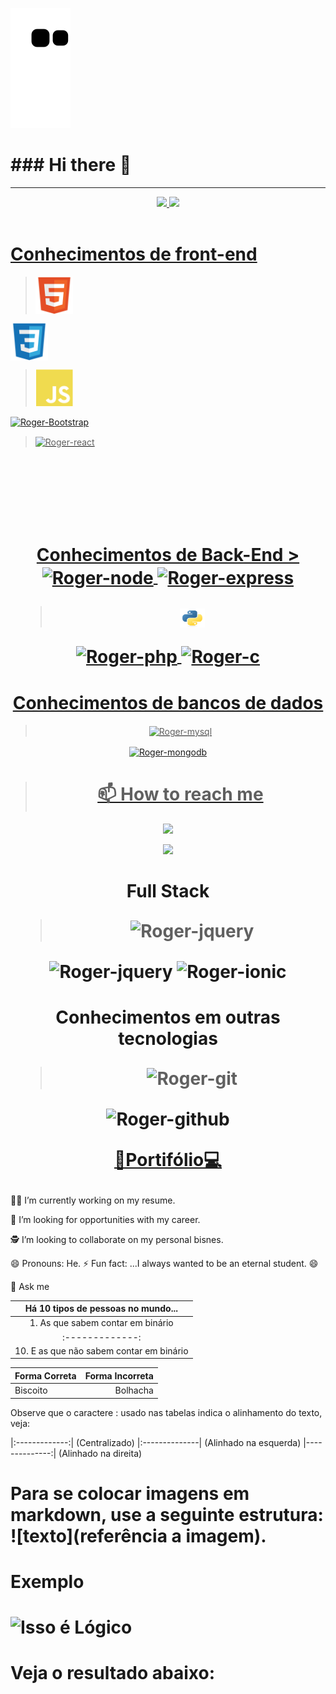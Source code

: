 <link rel="stylesheet" href="https://stackpath.bootstrapcdn.com/bootstrap/4.1.3/css/bootstrap.min.css" integrity="sha384-MCw98/SFnGE8fJT3GXwEOngsV7Zt27NXFoaoApmYm81iuXoPkFOJwJ8ERdknLPMO" crossorigin="anonymous">
<link rel="stylesheet" href="https://cdn.jsdelivr.net/gh/devicons/devicon@v2.14.0/devicon.min.css">

 ![Snake animation](https://github.com/Keykrono/Keykrono/blob/output/github-contribution-grid-snake.svg)

<h1>### Hi there 👋</h1>
<hr/>

<div align="center">
  <a href="https://github.com/Keykrono">
   <img height="180em" src="https://github-readme-stats.vercel.app/api?username=fsRoger&show_icons=true&theme=tokyonight&include_all_commits=true&count_private=true"/>
    
  <img height="180em" src="https://github-readme-stats.vercel.app/api/top-langs/?username=fsRoger&layout=compact&langs_count=7&theme=tokyonight"/>
</div>
  
<div style="display: block"><br>
  
  <h1> Conhecimentos de front-end </h1>
  
   ><img align="center" alt="Roger-HTML" height="60" width="60" src="https://raw.githubusercontent.com/devicons/devicon/master/icons/html5/html5-original.svg">
  
   <img align="center" alt="Roger-CSS" height="60" width="60" src="https://raw.githubusercontent.com/devicons/devicon/master/icons/css3/css3-original.svg">

  ><img align="center" alt="Roger-Js" height="60" width="60" src="https://raw.githubusercontent.com/devicons/devicon/master/icons/javascript/javascript-plain.svg">
 
  <img align="center" alt="Roger-Bootstrap" height="60" width="60" src="https://cdn.jsdelivr.net/gh/devicons/devicon/icons/bootstrap/bootstrap-original.svg" />
 
 ><img align="center" alt="Roger-react" height="60" width="60" src="https://cdn.jsdelivr.net/gh/devicons/devicon/icons/react/react-original-wordmark.svg" />
 
 
  <br></br>
  <br></br>
  <br></br>
  <div align=center>
   <h1>Conhecimentos de Back-End       
   ><img align="center" alt="Roger-node" height="30" width="40" src="https://cdn.jsdelivr.net/gh/devicons/devicon/icons/nodejs/nodejs-plain-wordmark.svg" />
 
  <img align="center" alt="Roger-express" height="30" width="40" src="https://cdn.jsdelivr.net/gh/devicons/devicon/icons/express/express-original.svg" />
          
   ><img align="center" alt="Roger-Python" height="30" width="40" src="https://raw.githubusercontent.com/devicons/devicon/master/icons/python/python-original.svg">
  
   <img align="center" alt="Roger-php" height="30" width="40" src="https://cdn.jsdelivr.net/gh/devicons/devicon/icons/php/php-original.svg" />
  
  
   <img align="center" alt="Roger-c" height="30" width="40" src="https://cdn.jsdelivr.net/gh/devicons/devicon/icons/c/c-original.svg" />



 <h1>Conhecimentos de bancos de dados</h1>

 
  ><img align="center" alt="Roger-mysql" height="30" width="40" margin="20px" src="https://cdn.jsdelivr.net/gh/devicons/devicon/icons/mysql/mysql-original-wordmark.svg" />
   
  <img align="center" alt="Roger-mongodb" height="30" width="40" src="https://cdn.jsdelivr.net/gh/devicons/devicon/icons/mongodb/mongodb-plain-wordmark.svg" />
 
  > <h1> 📫 How to reach me </h1>
   

   <a href = "mailto:keykrono117@gmail.com"><img src="https://img.shields.io/badge/-Gmail-%23333?style=for-the-badge&logo=gmail&logoColor=white" target="_blank"></a>
   
   <a href="https://www.linkedin.com/in/roger-ferreira-da-silva-982242214/"><img src="https://img.shields.io/badge/LinkedIn-0077B5?style=for-the-badge&logo=linkedin&logoColor=white" target="_blank"></a>
              
  
          
 <h1> Full Stack
  
  ><img align="center" alt="Roger-jquery" height="30" width="40" src="https://cdn.jsdelivr.net/gh/devicons/devicon/icons/jquery/jquery-original.svg" />

  <img align="center" alt="Roger-jquery" height="30" width="40" src="https://cdn.jsdelivr.net/gh/devicons/devicon/icons/typescript/typescript-original.svg" />
                   
  <img align="center" alt="Roger-ionic" height="30" margin="20px" width="40" src="https://cdn.jsdelivr.net/gh/devicons/devicon/icons/ionic/ionic-original.svg" />
  
  
 <h1> Conhecimentos em outras tecnologias
  
  ><img align="center" alt="Roger-git" height="30" width="40" src="https://cdn.jsdelivr.net/gh/devicons/devicon/icons/git/git-plain-wordmark.svg" />
  
  <img align="center" alt="Roger-github" height="30" width="40" src="https://cdn.jsdelivr.net/gh/devicons/devicon/icons/github/github-original.svg" />
          
   
   <a href="https://keykrono.github.io/fsRoger/">🧑‍Portifólio💻</a>
  
  
 
</div>
  <img align="right" alt="" height="150" style="border-radius:50px;" src="">
</div>

👨‍🎓 I’m currently working on my resume.

🧗 I’m looking for opportunities with my career.

🕵️ I’m looking to collaborate on my personal bisnes.
 
😄 Pronouns: He.
⚡ Fun fact: ...I always wanted to be an eternal student. 😄

💬 Ask me
 
 |**Há 10 tipos de pessoas no mundo...**|
 |:-----------------------------------------:|
 |1. As que sabem contar em binário|
 |:-------------:|
 |10. E as que não sabem contar em binário|

|Forma Correta|Forma Incorreta|
|:-----|---------:|
 |Biscoito|Bolhacha|

 Observe que o caractere : usado nas tabelas indica o 
 alinhamento do texto, veja:

|:-------------:| (Centralizado)
 |:--------------| (Alinhado na esquerda)
 |--------------:| (Alinhado na direita)
 
 
 # Para se colocar imagens em markdown, use a seguinte estrutura: ![texto](referência a imagem).
#
# Exemplo
#
# ![Isso é Lógico](https://user-images.githubusercontent.com/62623572/80289460-eb992780-8714-11ea-98a3-1874cb5f2e22.png)
#
# Veja o resultado abaixo:

